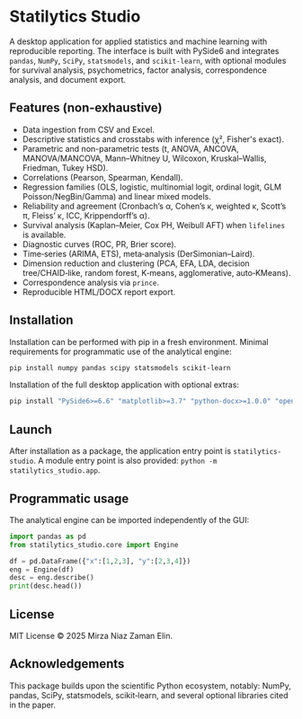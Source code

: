 # Statilytics Studio

A desktop application for applied statistics and machine learning with reproducible reporting. The interface is built with PySide6 and integrates `pandas`, `NumPy`, `SciPy`, `statsmodels`, and `scikit-learn`, with optional modules for survival analysis, psychometrics, factor analysis, correspondence analysis, and document export.

## Features (non-exhaustive)
- Data ingestion from CSV and Excel.
- Descriptive statistics and crosstabs with inference (χ², Fisher's exact).
- Parametric and non-parametric tests (t, ANOVA, ANCOVA, MANOVA/MANCOVA, Mann–Whitney U, Wilcoxon, Kruskal–Wallis, Friedman, Tukey HSD).
- Correlations (Pearson, Spearman, Kendall).
- Regression families (OLS, logistic, multinomial logit, ordinal logit, GLM Poisson/NegBin/Gamma) and linear mixed models.
- Reliability and agreement (Cronbach’s α, Cohen’s κ, weighted κ, Scott’s π, Fleiss’ κ, ICC, Krippendorff’s α).
- Survival analysis (Kaplan–Meier, Cox PH, Weibull AFT) when `lifelines` is available.
- Diagnostic curves (ROC, PR, Brier score).
- Time‑series (ARIMA, ETS), meta‑analysis (DerSimonian–Laird).
- Dimension reduction and clustering (PCA, EFA, LDA, decision tree/CHAID‑like, random forest, K‑means, agglomerative, auto‑KMeans).
- Correspondence analysis via `prince`.
- Reproducible HTML/DOCX report export.

## Installation
Installation can be performed with pip in a fresh environment. Minimal requirements for programmatic use of the analytical engine:
```bash
pip install numpy pandas scipy statsmodels scikit-learn
```
Installation of the full desktop application with optional extras:
```bash
pip install "PySide6>=6.6" "matplotlib>=3.7" "python-docx>=1.0.0" "openpyxl>=3.1"                 "lifelines>=0.27" "pingouin>=0.5" "factor-analyzer>=0.5" "prince>=0.13" "krippendorff>=0.6"
```

## Launch
After installation as a package, the application entry point is `statilytics-studio`.
A module entry point is also provided: `python -m statilytics_studio.app`.

## Programmatic usage
The analytical engine can be imported independently of the GUI:
```python
import pandas as pd
from statilytics_studio.core import Engine

df = pd.DataFrame({"x":[1,2,3], "y":[2,3,4]})
eng = Engine(df)
desc = eng.describe()
print(desc.head())
```

## License
MIT License © 2025 Mirza Niaz Zaman Elin.

## Acknowledgements
This package builds upon the scientific Python ecosystem, notably: NumPy, pandas, SciPy, statsmodels, scikit‑learn, and several optional libraries cited in the paper.
